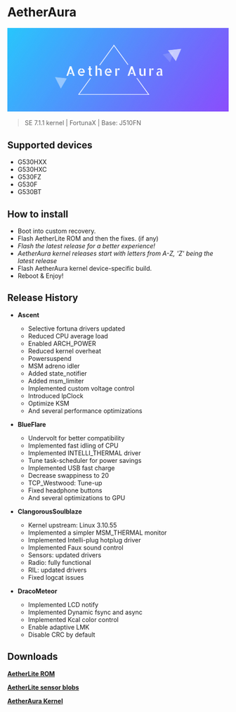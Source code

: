 # AetherAura

![AetherAura Logo](/info/aetheraura.png)

> SE 7.1.1 kernel | FortunaX | Base: J510FN

## Supported devices

 - G530HXX
 - G530HXC
 - G530FZ
 - G530F
 - G530BT
 
## How to install

 - Boot into custom recovery.
 - Flash AetherLite ROM and then the fixes. (if any)
 - _Flash the latest release for a better experience!_
 - _AetherAura kernel releases start with letters from A-Z, 'Z' being the latest release_
 - Flash AetherAura kernel device-specific build.
 - Reboot & Enjoy!

## Release History

 - __Ascent__
     - Selective fortuna drivers updated
     - Reduced CPU average load
     - Enabled ARCH_POWER
     - Reduced kernel overheat
     - Powersuspend
     - MSM adreno idler
     - Added state_notifier
     - Added msm_limiter
     - Implemented custom voltage control
     - Introduced lpClock
     - Optimize KSM
     - And several performance optimizations
     
 - __BlueFlare__
     - Undervolt for better compatibility
     - Implemented fast idling of CPU
     - Implemented INTELLI_THERMAL driver
     - Tune task-scheduler for power savings
     - Implemented USB fast charge
     - Decrease swappiness to 20
     - TCP_Westwood: Tune-up
     - Fixed headphone buttons
     - And several optimizations to GPU
     
  - __ClangorousSoulblaze__
     - Kernel upstream: Linux 3.10.55
     - Implemented a simpler MSM_THERMAL monitor
     - Implemented Intelli-plug hotplug driver
     - Implemented Faux sound control
     - Sensors: updated drivers
     - Radio: fully functional
     - RIL: updated drivers
     - Fixed logcat issues
     
  - __DracoMeteor__
     - Implemented LCD notify
     - Implemented Dynamic fsync and async
     - Implemented Kcal color control
     - Enable adaptive LMK
     - Disable CRC by default
 
## Downloads

   __[AetherLite ROM](http://tiny.cc/aetherlite_r03 "AetherLite ROM")__
   
   __[AetherLite sensor blobs](http://tiny.cc/aether_sensor_blobs "AetherLite sensor blobs")__
   
   __[AetherAura Kernel](https://github.com/CaelestisZ/AetherAura/releases "AetherAura Kernel")__
    
